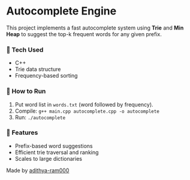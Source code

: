# Autocomplete Engine

This project implements a fast autocomplete system using **Trie** and **Min Heap** to suggest the top-k frequent words for any given prefix.

### 🔧 Tech Used
- C++
- Trie data structure
- Frequency-based sorting

### 📂 How to Run
1. Put word list in `words.txt` (word followed by frequency).
2. Compile: `g++ main.cpp autocomplete.cpp -o autocomplete`
3. Run: `./autocomplete`

### 🧠 Features
- Prefix-based word suggestions
- Efficient trie traversal and ranking
- Scales to large dictionaries

Made by [adithya-ram000](https://github.com/adithya-ram000)